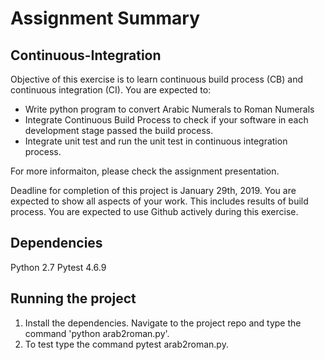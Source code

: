 
# Assignment Summary

## Continuous-Integration
Objective of this exercise is to learn continuous build process (CB) and continuous integration (CI).
You are expected to:

- Write python program to convert Arabic Numerals to Roman Numerals
- Integrate Continuous Build Process to check if your software in each development stage passed the build process.
- Integrate unit test and run the unit test in continuous integration process.

For more informaiton, please check the assignment presentation.

Deadline for completion of this project is January 29th, 2019.
You are expected to show all aspects of your work. This includes results of build process.
You are expected to use Github actively during this exercise.

## Dependencies

Python 2.7
Pytest 4.6.9

## Running the project

1. Install the dependencies. Navigate to the project repo and type the command 'python arab2roman.py'.
2. To test type the command pytest arab2roman.py.
